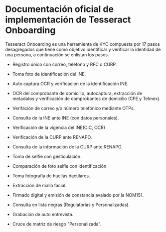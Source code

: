 # Documentación oficial de implementación de Tesseract Onboarding

Tesseract Onboarding es una herramienta de KYC compuesta por 17 pasos desagregados que tiene como objetivo identificar y verificar la identidad de una persona, a continuación se enlistan los pasos.

-  Registro único con correo, teléfono y RFC o CURP.

- Toma foto de identificación del INE.

- Auto captura OCR y verificación de la identificación INE.

- OCR del comprobante de domicilio, autocaptura, extracción de metadatos y verificación de comprobantes de domicilio (CFE y Telmex).

- Verifación de correo y/o número telefónico mediante OTPs.

- Consulta de la INE ante INE (con datos personales).

- Verificación de la vigencia del INE(CIC, OCR)

- Verificación de la CURP ante RENAPO.

- Consulta de la información de la CURP ante RENAPO.

- Toma de selfie con gesticulación.

- Comparación de foto selfie con identificación.

- Toma fotografía de huellas dactilares.

- Extracción de malla facial.

- Firmado digital y emisión de constancia avalado por la NOM151.

- Consulta en lista negras (Regulatorias y Personalizadas).

-  Grabación de auto entrevista.

- Cruce de matriz de riesgo "Personalizada".
